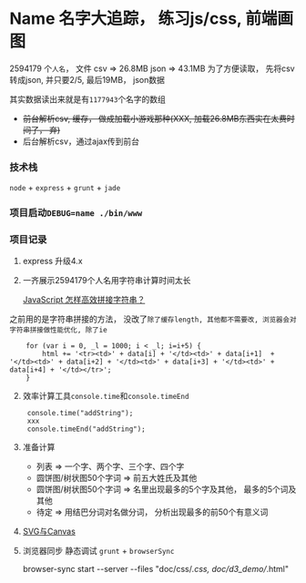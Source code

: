 # Name 名字大追踪， 练习js/css, 前端画图

2594179 个`人名`， 文件
csv => 26.8MB
json => 43.1MB
为了方便读取， 先将csv转成json, 并只要2/5, 最后19MB， json数据

其实数据读出来就是有`1177943`个名字的数组


- ~~前台解析csv, 缓存， 做成加载小游戏那种(XXX, 加载26.8MB东西实在太费时间了， 弃)~~
- 后台解析csv，通过ajax传到前台

### 技术栈

`node` + `express` + `grunt` + `jade`

### 项目启动`DEBUG=name ./bin/www`

### 项目记录

1. express 升级4.x

2. 一齐展示2594179个人名用字符串计算时间太长

    [JavaScript 怎样高效拼接字符串？](https://www.zhihu.com/question/19747496)
    
之前用的是字符串拼接的方法， 没改了`除了缓存length, 其他都不需要改, 浏览器会对字符串拼接做性能优化, 除了ie`
    
        for (var i = 0, _l = 1000; i < _l; i=i+5) {
            html += '<tr><td>' + data[i] + '</td><td>' + data[i+1]  + '</td><td>' + data[i+2] + '</td><td>' + data[i+3] + '</td><td>' + data[i+4] + '</td></tr>';
        }
  
2. 效率计算工具`console.time`和`console.timeEnd`
        
        console.time("addString");
        xxx
        console.timeEnd("addString");
        
3. 准备计算

    - 列表  => 一个字、两个字、三个字、四个字
    - 圆饼图/树状图50个字词 => 前五大姓氏及其他
    - 圆饼图/树状图50个字词 => 名里出现最多的5个字及其他， 最多的5个词及其他
    - 待定 => 用结巴分词对名做分词， 分析出现最多的前50个有意义词

4. [SVG与Canvas](http://wiki.jikexueyuan.com/project/d3wiki/makechart.html)

5. 浏览器同步 静态调试 `grunt` + `browserSync`


    browser-sync start --server --files "doc/css/*.css, doc/d3_demo/*.html"
